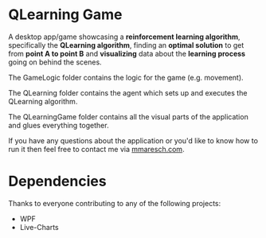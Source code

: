 # QLearning Game
A desktop app/game showcasing a **reinforcement learning algorithm**, specifically the **QLearning algorithm**, finding an **optimal solution** to get from **point A to point B** and **visualizing** data about the **learning process** going on behind the scenes. 

The GameLogic folder contains the logic for the game (e.g. movement). 

The QLearning folder contains the agent which sets up and executes the QLearning algorithm.

The QLearningGame folder contains all the visual parts of the application and glues everything together.

If you have any questions about the application or you'd like to know how to run it then feel free to contact me via [mmaresch.com](http://mmaresch.com).

# Dependencies
Thanks to everyone contributing to any of the following projects:
- WPF
- Live-Charts

